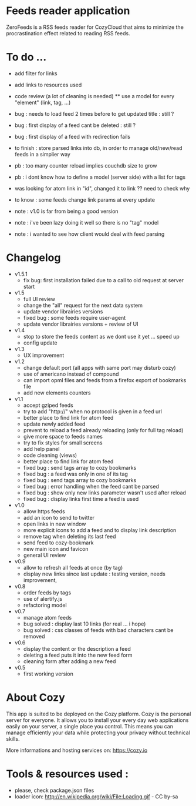 # Feeds reader application

ZeroFeeds is a RSS feeds reader for CozyCloud that aims to minimize the 
procrastination effect related to reading RSS feeds.


# To do ...

* add filter for links
* add links to resources used
* code review (a lot of cleaning is needed)
** use a model for every "element" (link, tag, ...)
* bug : needs to load feed 2 times before to get updated title : still ?
* bug : first display of a feed cant be deleted : still ?
* bug : first display of a feed with redirection fails
* to finish : store parsed links into db, 
              in order to manage old/new/read feeds in a simplier way
* pb : too many counter reload implies couchdb size to grow
* pb : i dont know how to define a model (server side) with a list for tags
* was looking for atom link in "id", changed it to link ?? need to check why

* to know : some feeds change link params at every update

* note : v1.0 is far from being a good version
* note : i've been lazy doing it well so there is no "tag" model
* note : i wanted to see how client would deal with feed parsing


# Changelog

* v1.5.1
  * fix bug: first installation failed due to a call to old request at server 
  start
* v1.5
  * full UI review
  * change the "all" request for the next data system
  * update vendor librairies versions
  * fixed bug : some feeds require user-agent
  * update vendor librairies versions + review of UI
* v1.4
  * stop to store the feeds content as we dont use it yet ... speed up
  * config update
* v1.3
  * UX improvement
* v1.2
  * change default port (all apps with same port may disturb cozy)
  * use of americano instead of compound
  * can import opml files and feeds from a firefox export of bookmarks file
  * add new elements counters
* v1.1
  * accept gziped feeds
  * try to add "http://" when no protocol is given in a feed url
  * better place to find link for atom feed 
  * update newly added feed
  * prevent to reload a feed already reloading (only for full tag reload)
  * give more space to feeds names
  * try to fix styles for small screens
  * add help panel
  * code cleaning (views)
  * better place to find link for atom feed 
  * fixed bug : send tags array to cozy bookmarks
  * fixed bug : a feed was only in one of its tag
  * fixed bug : send tags array to cozy bookmarks
  * fixed bug : error handling when the feed cant be parsed
  * fixed bug : show only new links parameter wasn't used after reload
  * fixed bug : display links first time a feed is used
* v1.0
  * allow https feeds
  * add an icon to send to twitter
  * open links in new window
  * more explicit icons to add a feed and to display link description
  * remove tag when deleting its last feed
  * send feed to cozy-bookmark
  * new main icon and favicon
  * general UI review
* v0.9
  * allow to refresh all feeds at once (by tag)
  * display new links since last update : testing version, needs improvement, 
* v0.8
  * order feeds by tags
  * use of alertify.js
  * refactoring model
* v0.7
  * manage atom feeds
  * bug solved : display last 10 links (for real ... i hope)
  * bug solved : css classes of feeds with bad characters cant be removed
* v0.6
  * display the content or the description a feed
  * deleting a feed puts it into the new feed form
  * cleaning form after adding a new feed
* v0.5
  * first working version


# About Cozy

This app is suited to be deployed on the Cozy platform. Cozy is the personal
server for everyone. It allows you to install your every day web applications 
easily on your server, a single place you control. This means you can manage 
efficiently your data while protecting your privacy without technical skills.

More informations and hosting services on:
https://cozy.io


# Tools & resources used :

* please, check package.json files
* loader icon: http://en.wikipedia.org/wiki/File:Loading.gif - CC by-sa
